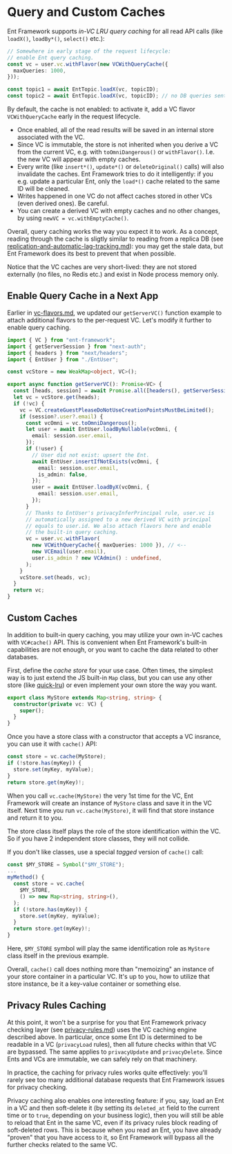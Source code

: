 # Query and Custom Caches

Ent Framework supports _in-VC LRU query caching_ for all read API calls (like `loadX()`, `loadBy*()`, `select()` etc.):

```typescript
// Somewhere in early stage of the request lifecycle:
// enable Ent query caching.
const vc = user.vc.withFlavor(new VCWithQueryCache({
  maxQueries: 1000,
}));

const topic1 = await EntTopic.loadX(vc, topicID);
const topic2 = await EntTopic.loadX(vc, topicID); // no DB queries sent!
```

By default, the cache is not enabled: to activate it, add a VC flavor `VCWithQueryCache` early  in the request lifecycle.

* Once enabled, all of the read results will be saved in an internal store associated with the VC.
* Since VC is immutable, the store is not inherited when you derive a VC from the current VC, e.g. with `toOmniDangerous()` or `withFlavor()`. I.e. the new VC will appear with empty caches.
* Every write (like `insert*()`, `update*()` or `deleteOriginal()` calls) will also invalidate the caches. Ent Framework tries to do it intelligently: if you e.g. update a particular Ent, only the `load*()` cache related to the same ID will be cleaned.
* Writes happened in one VC do not affect caches stored in other VCs (even derived ones). Be careful.
* You can create a derived VC with empty caches and no other changes, by using `newVC = vc.withEmptyCache()`.

Overall, query caching works the way you expect it to work. As a concept, reading through the cache is sligtly similar to reading from a replica DB (see [replication-and-automatic-lag-tracking.md](../scalability/replication-and-automatic-lag-tracking.md "mention")): you may get the stale data, but Ent Framework does its best to prevent that when possible.

Notice that the VC caches are very short-lived: they are not stored externally (no files, no Redis etc.) and exist in Node process memory only.

## Enable Query Cache in a Next App

Earlier in [vc-flavors.md](vc-flavors.md "mention"), we updated our `getServerVC()` function example to attach additional flavors to the per-request VC. Let's modify it further to enable query caching.

```typescript
import { VC } from "ent-framework";
import { getServerSession } from "next-auth";
import { headers } from "next/headers";
import { EntUser } from "./EntUser";

const vcStore = new WeakMap<object, VC>();

export async function getServerVC(): Promise<VC> {
  const [heads, session] = await Promise.all([headers(), getServerSession()]);
  let vc = vcStore.get(heads);
  if (!vc) {
    vc = VC.createGuestPleaseDoNotUseCreationPointsMustBeLimited();
    if (session?.user?.email) {
      const vcOmni = vc.toOmniDangerous();
      let user = await EntUser.loadByNullable(vcOmni, {
        email: session.user.email,
      });
      if (!user) {
        // User did not exist: upsert the Ent.
        await EntUser.insertIfNotExists(vcOmni, {
          email: session.user.email,
          is_admin: false,
        });
        user = await EntUser.loadByX(vcOmni, {
          email: session.user.email,
        });
      }
      // Thanks to EntUser's privacyInferPrincipal rule, user.vc is
      // automatically assigned to a new derived VC with principal
      // equals to user.id. We also attach flavors here and enable
      // the built-in query caching.
      vc = user.vc.withFlavor(
        new VCWithQueryCache({ maxQueries: 1000 }), // <--
        new VCEmail(user.email),
        user.is_admin ? new VCAdmin() : undefined,
      );
    }
    vcStore.set(heads, vc);
  }
  return vc;
}
```

## Custom Caches

In addition to built-in query caching, you may utilize your own in-VC caches with `VC#cache()` API. This is convenient when Ent Framework's built-in capabilities are not enough, or you want to cache the data related to other databases.

First, define the _cache store_ for your use case. Often times, the simplest way is to just extend the JS built-in `Map` class, but you can use any other store (like [quick-lru](https://www.npmjs.com/package/quick-lru)) or even implement your own store the way you want.

```typescript
export class MyStore extends Map<string, string> {
  constructor(private vc: VC) {
    super();
  }
}
```

Once you have a store class with a constructor that accepts a VC insrance, you can use it with `cache()` API:

```typescript
const store = vc.cache(MyStore);
if (!store.has(myKey)) {
  store.set(myKey, myValue);
}
return store.get(myKey)!;
```

When you call `vc.cache(MyStore)` the very 1st time for the VC, Ent Framework will create an instance of `MyStore` class and save it in the VC itself. Next time you run `vc.cache(MyStore)`, it will find that store instance and return it to you.

The store class itself plays the role of the store identification within the VC. So if you have 2 independent store classes, they will not collide.

If you don't like classes, use a special _tagged_ version of `cache()` call:

```typescript
const $MY_STORE = Symbol("$MY_STORE");
...
myMethod() {
  const store = vc.cache(
    $MY_STORE,
    () => new Map<string, string>(),
  );
  if (!store.has(myKey)) {
    store.set(myKey, myValue);
  }
  return store.get(myKey)!;
}
```

Here, `$MY_STORE` symbol will play the same identification role as `MyStore` class itself in the previous example.

Overall, `cache()` call does nothing more than "memoizing" an instance of your store container in a particular VC. It's up to you, how to utilize that store instance, be it a key-value container or something else.

## Privacy Rules Caching

At this point, it won't be a surprise for you that Ent Framework privacy checking layer (see [privacy-rules.md](../getting-started/privacy-rules.md "mention")) uses the VC caching engine described above. In particular, once some Ent ID is determined to be readable in a VC (`privacyLoad` rules), then all future checks within that VC are bypassed. The same applies to `privacyUpdate` and `privacyDelete`. Since Ents and VCs are immutable, we can safely rely on that machinery.

In practice, the caching for privacy rules works quite effectively: you'll rarely see too many additional database requests that Ent Framework issues for privacy checking.

Privacy caching also enables one interesting feature: if you, say, load an Ent in a VC and then soft-delete it (by setting its `deleted_at` field to the current time or to `true`, depending on your business logic), then you will still be able to reload that Ent in the same VC, even if its privacy rules block reading of soft-deleted rows. This is because when you read an Ent, you have already "proven" that you have access to it, so Ent Framework will bypass all the further checks related to the same VC.
